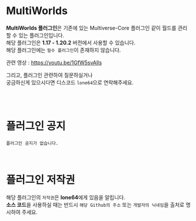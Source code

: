 # MultiWorlds
**MultiWorlds 플러그인**은 기존에 있는 Multiverse-Core 플러그인 같이 월드를 관리할 수 있는 플러그인입니다.<br>
해당 플러그인은 **1.17 - 1.20.2** 버전에서 사용할 수 있습니다.<br>
해당 플러그인에는 `필수 플러그인`이 존재하지 않습니다.<br>

관련 영상 : https://youtu.be/1GfW5svAlIs<br>

그리고, 플러그인 관련하여 질문하실거나<br>
궁금하신게 있으시다면 디스코드 `lone64`으로 연락해주세요.<br><br>

<br>

# 플러그인 공지
`플러그인 공지가 없습니다.`

<br>

# 플러그인 저작권
해당 플러그인의 `저작권`은 **lone64**에게 있음을 알립니다.<br>
**소스 코드**을 사용하실 때는 반드시 `해당 Github의 주소` 또는 `개발자의 닉네임`을 출처로 명시하여 주세요.

